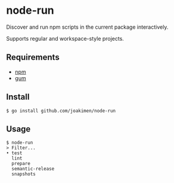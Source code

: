 # node-run

Discover and run npm scripts in the current package interactively.

Supports regular and workspace-style projects.

## Requirements

- [npm](https://github.com/npm/cli)
- [gum](https://github.com/charmbracelet/gum)

## Install

```shell
$ go install github.com/joakimen/node-run 
```

## Usage

```shell
$ node-run
> Filter...
• test
  lint
  prepare
  semantic-release
  snapshots
```
